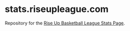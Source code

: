 # stats.riseupleague.com

Repository for the [Rise Up Basketball League Stats Page](https://stats.riseupleague.com).
